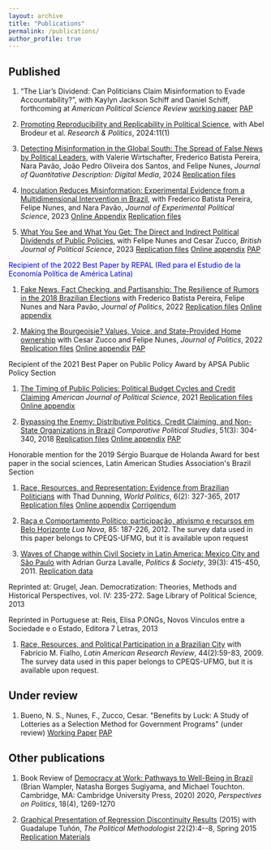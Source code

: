 ```yaml
---
layout: archive
title: "Publications"
permalink: /publications/
author_profile: true
---
```


## Published

1. “The Liar’s Dividend: Can Politicians Claim Misinformation to Evade Accountability?”, with Kaylyn Jackson Schiff and Daniel Schiff, forthcoming at _American Political Science Review_ [working paper](https://osf.io/2c8xa) [PAP](https://osf.io/vdce6?mode=&revisionId=&view_only=)

1. [Promoting Reproducibility and Replicability in Political Science](https://journals.sagepub.com/doi/10.1177/20531680241233439), with Abel Brodeur et al. _Research & Politics_, 2024:11(1)

1. [Detecting Misinformation in the Global South: The Spread of False News by Political Leaders](https://journalqd.org/article/view/4135/3872), with Valerie Wirtschafter, Frederico Batista Pereira, Nara Pavão, João Pedro Oliveira dos Santos, and Felipe Nunes, _Journal of Quantitative Description: Digital Media_, 2024 [Replication files](https://dataverse.harvard.edu/dataset.xhtml?persistentId=doi:10.7910/DVN/EQL5E4)


1. [Inoculation Reduces Misinformation: Experimental Evidence from a Multidimensional Intervention in Brazil](https://www.cambridge.org/core/journals/journal-of-experimental-political-science/article/inoculation-reduces-misinformation-experimental-evidence-from-multidimensional-interventions-in-brazil/204E3EDCDAC90DF941F140FBEE847BBD), with Frederico Batista Pereira, Felipe Nunes, and Nara Pavão, _Journal of Experimental Political Science_, 2023 [Online Appendix](https://www.cambridge.org/core/journals/journal-of-experimental-political-science/article/inoculation-reduces-misinformation-experimental-evidence-from-multidimensional-interventions-in-brazil/204E3EDCDAC90DF941F140FBEE847BBD#supplementary-materials) [Replication files](https://dataverse.harvard.edu/dataset.xhtml?persistentId=doi:10.7910/DVN/ZHWIWG)

1. [What You See and What You Get: The Direct and Indirect Political Dividends of Public Policies](https://www.cambridge.org/core/journals/british-journal-of-political-science/article/what-you-see-and-what-you-get-direct-and-indirect-political-dividends-of-public-policies/50B1E448E2EC60D06A7CFFE95E9BF2DF), with Felipe Nunes and Cesar Zucco, _British Journal of Political Science_, 2023 [Replication files](https://dataverse.harvard.edu/dataset.xhtml?persistentId=doi:10.7910/DVN/T1LA6E) [Online appendix](https://www.cambridge.org/core/journals/british-journal-of-political-science/article/what-you-see-and-what-you-get-direct-and-indirect-political-dividends-of-public-policies/50B1E448E2EC60D06A7CFFE95E9BF2DF#supplementary-materials) [PAP](https://osf.io/qxvh2?mode=&revisionId=&view_only=)

<span style="color:blue">Recipient of the 2022 Best Paper by REPAL (Red para el Estudio de la Economía Política de América Latina)</span>

1. [Fake News, Fact Checking, and Partisanship: The Resilience of Rumors in the 2018 Brazilian Elections](https://www.journals.uchicago.edu/doi/10.1086/719419) with Frederico Batista Pereira, Felipe Nunes and Nara Pavão, _Journal of Politics_, 2022 [Replication files](https://doi.org/10.7910/DVN/CSKA4Q) [Online appendix](https://www.journals.uchicago.edu/doi/suppl/10.1086/719419)

1. [Making the Bourgeoisie? Values, Voice, and State-Provided Home ownership](https://www.journals.uchicago.edu/doi/10.1086/719275)
with Cesar Zucco and Felipe Nunes, _Journal of Politics_, 2022 [Replication files](https://doi.org/10.7910/DVN/VWWAHK) [Online appendix](https://www.journals.uchicago.edu/doi/suppl/10.1086/719275) [PAP](https://osf.io/qxvh2?mode=&revisionId=&view_only=)

Recipient of the 2021 Best Paper on Public Policy Award by APSA Public Policy Section 

1. [The Timing of Public Policies: Political Budget Cycles and Credit Claiming](https://onlinelibrary.wiley.com/doi/full/10.1111/ajps.12688?casa_token=bKSvWxRYRM4AAAAA%3AKZ3sgtNEtKa7DDlvDHyCOZ81r3drhCeufXRH3WK2WqsHu9SMSvCp1RGzs0hbW4fdtQjABDLGJ7B8mlkN) _American Journal of Political Science_, 2021
[Replication files](https://doi.org/10.7910/DVN/PTHMQU) [Online appendix](https://onlinelibrary.wiley.com/action/downloadSupplement?doi=10.1111%2Fajps.12688&file=ajps12688-sup-0001-Appendix.pdf)

1. [Bypassing the Enemy: Distributive Politics, Credit Claiming, and Non-State Organizations in Brazil](https://journals.sagepub.com/doi/abs/10.1177/0010414017710255)
_Comparative Political Studies_, 51(3): 304-340, 2018 [Replication files](https://journals.sagepub.com/doi/suppl/10.1177/0010414017710255) [Online appendix](https://journals.sagepub.com/doi/suppl/10.1177/0010414017710255/suppl_file/cps_supplemental_material-Final.pdf) [PAP](https://osf.io/cqah4?mode=&revisionId=&view_only=)

Honorable mention for the 2019 Sérgio Buarque de Holanda Award for best paper in the social sciences, Latin American Studies Association's Brazil Section 

1. [Race, Resources, and Representation: Evidence from Brazilian Politicians](https://www.cambridge.org/core/journals/world-politics/article/abs/race-resources-and-representation/751CDDD26FA4892DD96A8F9C313BE2E3)
with Thad Dunning, _World Politics_, 6(2): 327-365, 2017 [Replication files](https://dataverse.harvard.edu/dataset.xhtml?persistentId=doi:10.7910/DVN/RAHUFD) [Online appendix](https://www.cambridge.org/core/journals/world-politics/article/abs/race-resources-and-representation/751CDDD26FA4892DD96A8F9C313BE2E3#supplementary-materials) [Corrigendum](https://www.cambridge.org/core/journals/world-politics/article/abs/race-resources-and-representation-evidence-from-brazilian-politicianscorrigendum/EB8A94CB2EA387DCDC0E51C73582A36B)
 
1. [Raça e Comportamento Político: participação, ativismo e recursos em Belo Horizonte](https://www.scielo.br/j/ln/a/YT46KmtST4zV96wyRdq5FmR/abstract/?lang=pt) _Lua Nova_, 85: 187-226, 2012. The survey data used in this paper belongs to CPEQS-UFMG, but it is available upon request

1. [Waves of Change within Civil Society in Latin America: Mexico City and São Paulo](https://journals.sagepub.com/doi/10.1177/0032329211415504) with Adrian Gurza Lavalle, _Politics & Society_, 39(3): 415-450, 2011. [Replication data](https://doi.org/10.7910/DVN/ZS566M)

Reprinted at: Grugel, Jean. Democratization: Theories, Methods and Historical Perspectives, vol. IV: 235-272. Sage Library of Political Science, 2013 

Reprinted in Portuguese at: Reis, Elisa P.ONGs, Novos Vínculos entre a Sociedade e o Estado, Editora 7 Letras, 2013 

1. [Race, Resources, and Political Participation in a Brazilian City](https://www.jstor.org/stable/40783607) 
with Fabrício M. Fialho, _Latin American Research Review_, 44(2):59-83, 2009. The survey data used in this paper belongs to CPEQS-UFMG, but it is available upon request.

## Under review

1. Bueno, N. S., Nunes, F., Zucco, Cesar. "Benefits by Luck: A Study of Lotteries as a Selection Method for Government Programs" (under review) [Working Paper](https://papers.ssrn.com/sol3/papers.cfm?abstract_id=4411082) [PAP](https://osf.io/z8d4k?mode=&revisionId=&view_only=)

## Other publications

1. Book Review of [Democracy at Work: Pathways to Well-Being in Brazil](https://www.cambridge.org/core/journals/perspectives-on-politics/article/democracy-at-work-pathways-to-wellbeing-in-brazil-by-brian-wampler-natasha-borges-sugiyama-and-michael-touchton-cambridge-cambridge-university-press-2020-370p-9999-cloth/AD8A3AD7F2A7E55BD23DD50E19A87F51) (Brian Wampler, Natasha Borges Sugiyama, and Michael Touchton. Cambridge, MA: Cambridge University Press, 2020) 2020, _Perspectives on Politics_, 18(4), 1269-1270

1. [Graphical Presentation of Regression Discontinuity Results](http://www.guadalupetunon.com/uploads/1/8/9/0/18901061/tpm_v22_n2.pdf) (2015) with Guadalupe Tuñón, _The Political Methodologist_ 22(2):4--8, Spring 2015 [Replication Materials](https://github.com/nataliabueno/Graphical-Presentation-of-Regression-Discontinuity-Results)






